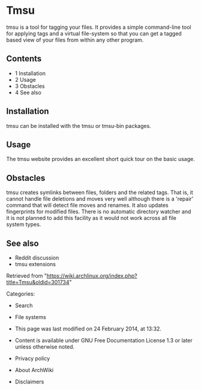 Tmsu
====

tmsu is a tool for tagging your files. It provides a simple command-line
tool for applying tags and a virtual file-system so that you can get a
tagged based view of your files from within any other program.

Contents
--------

-   1 Installation
-   2 Usage
-   3 Obstacles
-   4 See also

Installation
------------

tmsu can be installed with the tmsu or tmsu-bin packages.

Usage
-----

The tmsu website provides an excellent short quick tour on the basic
usage.

Obstacles
---------

tmsu creates symlinks between files, folders and the related tags. That
is, it cannot handle file deletions and moves very well although there
is a 'repair' command that will detect file moves and renames. It also
updates fingerprints for modified files. There is no automatic directory
watcher and it is not planned to add this facility as it would not work
across all file system types.

See also
--------

-   Reddit discussion
-   tmsu extensions

Retrieved from
"https://wiki.archlinux.org/index.php?title=Tmsu&oldid=301734"

Categories:

-   Search
-   File systems

-   This page was last modified on 24 February 2014, at 13:32.
-   Content is available under GNU Free Documentation License 1.3 or
    later unless otherwise noted.
-   Privacy policy
-   About ArchWiki
-   Disclaimers
